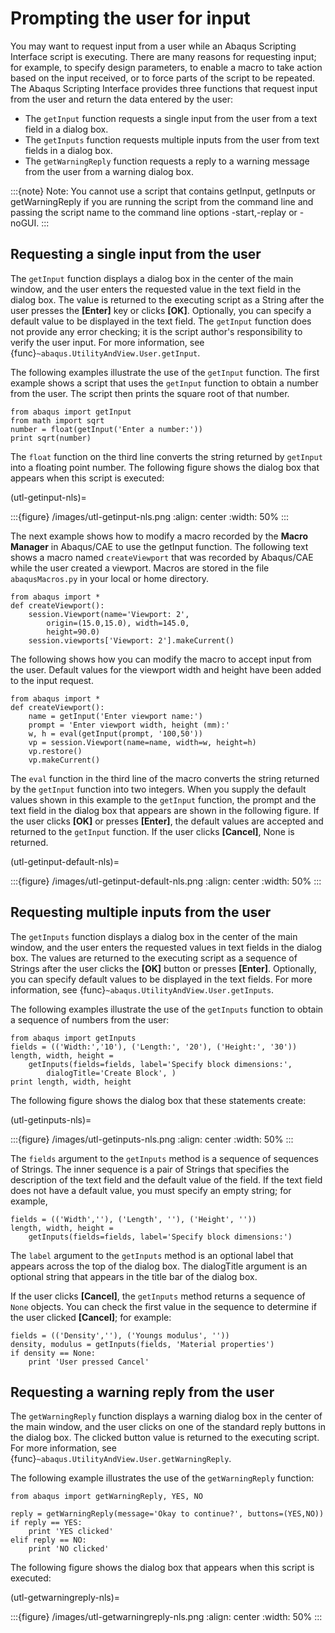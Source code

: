# Prompting the user for input

You may want to request input from a user while an Abaqus Scripting Interface script is executing. There are many reasons for requesting input; for example, to specify design parameters, to enable a macro to take action based on the input received, or to force parts of the script to be repeated. The Abaqus Scripting Interface provides three functions that request input from the user and return the data entered by the user:

- The `getInput` function requests a single input from the user from a text field in a dialog box.
- The `getInputs` function requests multiple inputs from the user from text fields in a dialog box.
- The `getWarningReply` function requests a reply to a warning message from the user from a warning dialog box.

:::{note}
Note: You cannot use a script that contains getInput, getInputs or getWarningReply if you are running the script from the command line and passing the script name to the command line options -start,-replay or -noGUI.
:::

## Requesting a single input from the user

The `getInput` function displays a dialog box in the center of the main window, and the user enters the requested value in the text field in the dialog box. The value is returned to the executing script as a String after the user presses the **\[Enter\]** key or clicks **\[OK\]**. Optionally, you can specify a default value to be displayed in the text field. The `getInput` function does not provide any error checking; it is the script author's responsibility to verify the user input. For more information, see {func}`~abaqus.UtilityAndView.User.getInput`.

The following examples illustrate the use of the `getInput` function. The first example shows a script that uses the `getInput` function to obtain a number from the user. The script then prints the square root of that number.

```python2
from abaqus import getInput
from math import sqrt
number = float(getInput('Enter a number:'))
print sqrt(number)
```

The `float` function on the third line converts the string returned by `getInput` into a floating point number. The following figure shows the dialog box that appears when this script is executed:

(utl-getinput-nls)=

:::{figure} /images/utl-getinput-nls.png
:align: center
:width: 50%
:::

The next example shows how to modify a macro recorded by the **Macro Manager** in Abaqus/CAE to use the getInput function. The following text shows a macro named `createViewport` that was recorded by Abaqus/CAE while the user created a viewport. Macros are stored in the file `abaqusMacros.py` in your local or home directory.

```python2
from abaqus import *
def createViewport():
    session.Viewport(name='Viewport: 2',
        origin=(15.0,15.0), width=145.0,
        height=90.0)
    session.viewports['Viewport: 2'].makeCurrent()
```

The following shows how you can modify the macro to accept input from the user. Default values for the viewport width and height have been added to the input request.

```python2
from abaqus import *
def createViewport():
    name = getInput('Enter viewport name:')
    prompt = 'Enter viewport width, height (mm):'
    w, h = eval(getInput(prompt, '100,50'))
    vp = session.Viewport(name=name, width=w, height=h)
    vp.restore()
    vp.makeCurrent()
```

The `eval` function in the third line of the macro converts the string returned by the `getInput` function into two integers. When you supply the default values shown in this example to the `getInput` function, the prompt and the text field in the dialog box that appears are shown in the following figure. If the user clicks **\[OK\]** or presses **\[Enter\]**, the default values are accepted and returned to the `getInput` function. If the user clicks **\[Cancel\]**, None is returned.

(utl-getinput-default-nls)=

:::{figure} /images/utl-getinput-default-nls.png
:align: center
:width: 50%
:::

## Requesting multiple inputs from the user

The `getInputs` function displays a dialog box in the center of the main window, and the user enters the requested values in text fields in the dialog box. The values are returned to the executing script as a sequence of Strings after the user clicks the **\[OK\]** button or presses **\[Enter\]**. Optionally, you can specify default values to be displayed in the text fields. For more information, see {func}`~abaqus.UtilityAndView.User.getInputs`.

The following examples illustrate the use of the `getInputs` function to obtain a sequence of numbers from the user:

```python2
from abaqus import getInputs
fields = (('Width:','10'), ('Length:', '20'), ('Height:', '30'))
length, width, height =
    getInputs(fields=fields, label='Specify block dimensions:',
        dialogTitle='Create Block', )
print length, width, height
```

The following figure shows the dialog box that these statements create:

(utl-getinputs-nls)=

:::{figure} /images/utl-getinputs-nls.png
:align: center
:width: 50%
:::

The `fields` argument to the `getInputs` method is a sequence of sequences of Strings. The inner sequence is a pair of Strings that specifies the description of the text field and the default value of the field. If the text field does not have a default value, you must specify an empty string; for example,

```python2
fields = (('Width',''), ('Length', ''), ('Height', ''))
length, width, height =
    getInputs(fields=fields, label='Specify block dimensions:')
```

The `label` argument to the `getInputs` method is an optional label that appears across the top of the dialog box. The dialogTitle argument is an optional string that appears in the title bar of the dialog box.

If the user clicks **\[Cancel\]**, the `getInputs` method returns a sequence of `None` objects. You can check the first value in the sequence to determine if the user clicked **\[Cancel\]**; for example:

```python2
fields = (('Density',''), ('Youngs modulus', ''))
density, modulus = getInputs(fields, 'Material properties')
if density == None:
    print 'User pressed Cancel'
```

## Requesting a warning reply from the user

The `getWarningReply` function displays a warning dialog box in the center of the main window, and the user clicks on one of the standard reply buttons in the dialog box. The clicked button value is returned to the executing script. For more information, see {func}`~abaqus.UtilityAndView.User.getWarningReply`.

The following example illustrates the use of the `getWarningReply` function:

```python2
from abaqus import getWarningReply, YES, NO

reply = getWarningReply(message='Okay to continue?', buttons=(YES,NO))
if reply == YES:
    print 'YES clicked'
elif reply == NO:
    print 'NO clicked'
```

The following figure shows the dialog box that appears when this script is executed:

(utl-getwarningreply-nls)=

:::{figure} /images/utl-getwarningreply-nls.png
:align: center
:width: 50%
:::
